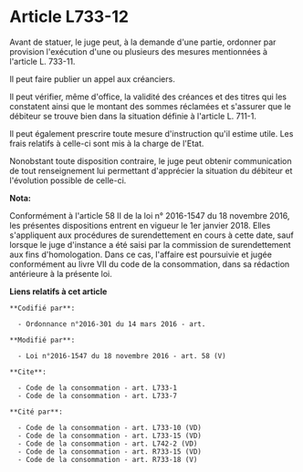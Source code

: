# Article L733-12

Avant de statuer, le juge peut, à la demande d'une partie, ordonner par provision l'exécution d'une ou plusieurs des mesures
mentionnées à l'article L. 733-11. 

Il peut faire publier un appel aux créanciers. 

Il peut vérifier, même d'office, la validité des créances et des titres qui les constatent ainsi que le montant des sommes
réclamées et s'assurer que le débiteur se trouve bien dans la situation définie à l'article L. 711-1. 

Il peut également prescrire toute mesure d'instruction qu'il estime utile. Les frais relatifs à celle-ci sont mis à la charge
de l'Etat. 

Nonobstant toute disposition contraire, le juge peut obtenir communication de tout renseignement lui permettant d'apprécier
la situation du débiteur et l'évolution possible de celle-ci.

**Nota:**

Conformément à l'article 58 II de la loi n° 2016-1547 du 18 novembre 2016, les présentes dispositions entrent en vigueur le
1er janvier 2018. Elles s'appliquent aux procédures de surendettement en cours à cette date, sauf lorsque le juge d'instance
a été saisi par la commission de surendettement aux fins d'homologation. Dans ce cas, l'affaire est poursuivie et jugée
conformément au livre VII du code de la consommation, dans sa rédaction antérieure à la présente loi.

**Liens relatifs à cet article**

	**Codifié par**:

	  - Ordonnance n°2016-301 du 14 mars 2016 - art.

	**Modifié par**:

	  - Loi n°2016-1547 du 18 novembre 2016 - art. 58 (V)

	**Cite**:

	  - Code de la consommation - art. L733-1
	  - Code de la consommation - art. L733-7

	**Cité par**:

	  - Code de la consommation - art. L733-10 (VD)
	  - Code de la consommation - art. L733-15 (VD)
	  - Code de la consommation - art. L742-2 (VD)
	  - Code de la consommation - art. R733-15 (VD)
	  - Code de la consommation - art. R733-18 (V)
